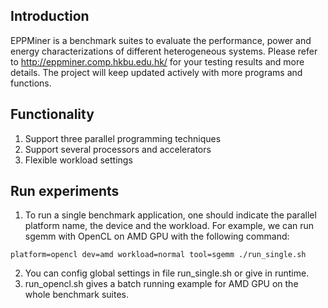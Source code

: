 
## Introduction

EPPMiner is a benchmark suites to evaluate the performance, power and energy characterizations of different heterogeneous systems. Please refer to http://eppminer.comp.hkbu.edu.hk/ for your testing results and more details. The project will keep updated actively with more programs and functions.

## Functionality

1. Support three parallel programming techniques
2. Support several processors and accelerators
3. Flexible workload settings

## Run experiments

1. To run a single benchmark application, one should indicate the parallel platform name, the device and the workload. For example, we can run sgemm with OpenCL on AMD GPU with the following command:

```
platform=opencl dev=amd workload=normal tool=sgemm ./run_single.sh
```

2. You can config global settings in file run_single.sh or give in runtime.
3. run_opencl.sh gives a batch running example for AMD GPU on the whole benchmark suites.
